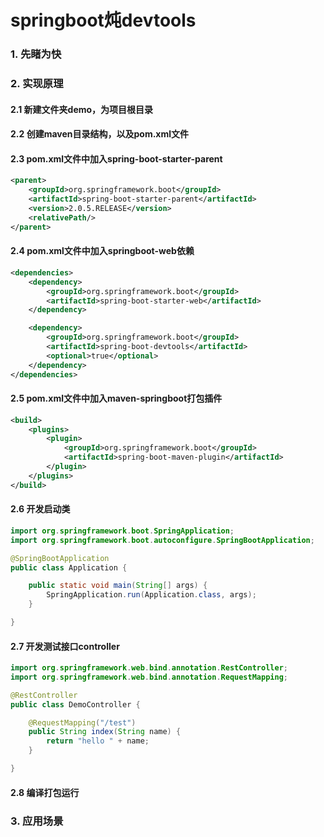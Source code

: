 # springboot炖devtools
### 1. 先睹为快
### 2. 实现原理
#### 2.1 新建文件夹demo，为项目根目录
#### 2.2 创建maven目录结构，以及pom.xml文件
#### 2.3 pom.xml文件中加入spring-boot-starter-parent
```xml
<parent>
    <groupId>org.springframework.boot</groupId>
    <artifactId>spring-boot-starter-parent</artifactId>
    <version>2.0.5.RELEASE</version>
    <relativePath/>
</parent>
```
#### 2.4 pom.xml文件中加入springboot-web依赖
```xml
<dependencies>
    <dependency>
        <groupId>org.springframework.boot</groupId>
        <artifactId>spring-boot-starter-web</artifactId>
    </dependency>

    <dependency>
        <groupId>org.springframework.boot</groupId>
        <artifactId>spring-boot-devtools</artifactId>
        <optional>true</optional>
    </dependency>
</dependencies>
```
#### 2.5 pom.xml文件中加入maven-springboot打包插件
```xml
<build>
    <plugins>
        <plugin>
            <groupId>org.springframework.boot</groupId>
            <artifactId>spring-boot-maven-plugin</artifactId>
        </plugin>
    </plugins>
</build>
```
#### 2.6 开发启动类
```java
import org.springframework.boot.SpringApplication;
import org.springframework.boot.autoconfigure.SpringBootApplication;

@SpringBootApplication
public class Application {

    public static void main(String[] args) {
        SpringApplication.run(Application.class, args);
    }

}
```
#### 2.7 开发测试接口controller
```java
import org.springframework.web.bind.annotation.RestController;
import org.springframework.web.bind.annotation.RequestMapping;

@RestController
public class DemoController {

    @RequestMapping("/test")
    public String index(String name) {
        return "hello " + name;
    }

}
```
#### 2.8 编译打包运行
### 3. 应用场景